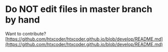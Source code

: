 # Do NOT edit files in master branch by hand

Want to contribute? [https://github.com/htxcoder/htxcoder.github.io/blob/develop/README.md](https://github.com/htxcoder/htxcoder.github.io/blob/develop/README.md)
